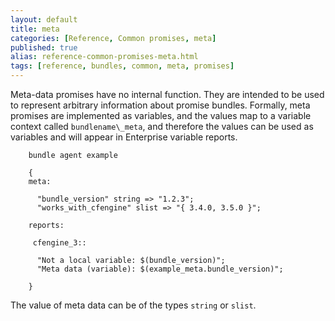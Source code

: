 ```yaml
---
layout: default
title: meta
categories: [Reference, Common promises, meta]
published: true
alias: reference-common-promises-meta.html
tags: [reference, bundles, common, meta, promises]
---
```


Meta-data promises have no internal function. They are intended to be used to 
represent arbitrary information about promise bundles. Formally, meta promises 
are implemented as variables, and the values map to a variable context called 
`bundlename\_meta`, and therefore the values can be used as variables and will 
appear in Enterprise variable reports.

```cf3
    bundle agent example

    {     
    meta:

      "bundle_version" string => "1.2.3";
      "works_with_cfengine" slist => "{ 3.4.0, 3.5.0 }";

    reports:

     cfengine_3::

      "Not a local variable: $(bundle_version)";
      "Meta data (variable): $(example_meta.bundle_version)";

    }
```

The value of meta data can be of the types `string` or `slist`.

